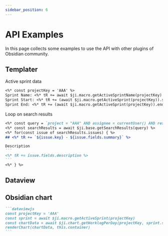 ```yaml
---
sidebar_position: 6
---
```

# API Examples

In this page collects some examples to use the API with other plugins of Obsidian community.

## Templater

Active sprint data
```md
<%* const projectKey = 'AAA' %>
Sprint Name: <%* tR += await $ji.macro.getActiveSprintName(projectKey) %>
Sprint Start: <%* tR += (await $ji.macro.getActiveSprint(projectKey)).startDate %>
Sprint End: <%* tR += (await $ji.macro.getActiveSprint(projectKey)).endDate %>
```

Loop on search results
````md
<%* const query = `project = "AAA" AND assignee = currentUser() AND resolution = Unresolved` %>
<%* const searchResults = await $ji.base.getSearchResults(query) %>
<%* for(const issue of searchResults.issues) { %>
## <%* tR += `${issue.key} - ${issue.fields.summary}` %>

Description
```
<%* tR += issue.fields.description %>
```
<%* } %>
````

## Dataview

## Obsidian chart

````md
```dataviewjs
const projectKey = 'AAA'
const sprint = await $ji.macro.getActiveSprint(projectKey)
const chartData = await $ji.chart.getWorklogPerDay(projectKey, sprint.startDate, sprint.endDate)
renderChart(chartData, this.container)
```
````